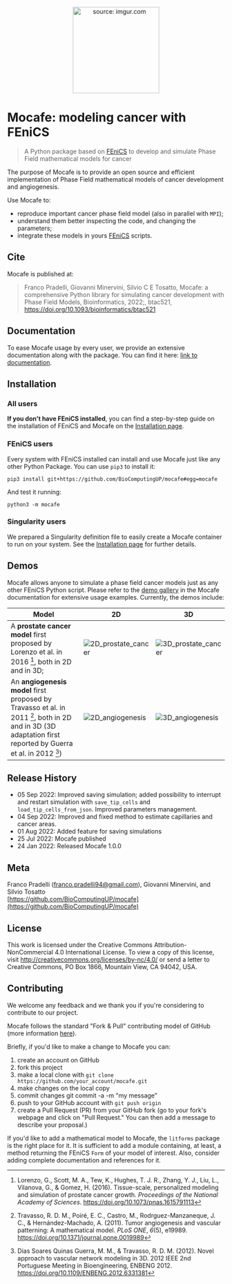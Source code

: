 <p align="center">
  <a href="https://imgur.com/7bPAtl1">
	  <img src="https://i.imgur.com/7bPAtl1.png" title="source: imgur.com" width=200/>
  </a>
</p>

# Mocafe: modeling cancer with FEniCS  
  
> A Python package based on [FEniCS](https://fenicsproject.org/) to develop and simulate Phase Field mathematical models for cancer  
  
The purpose of Mocafe is to provide an open source and efficient implementation of Phase Field mathematical models of cancer development and angiogenesis. 

Use Mocafe to: 
* reproduce important cancer phase field model (also in parallel with `MPI`);  
* understand them better inspecting the code, and changing the parameters;  
* integrate these models in yours [FEniCS](https://fenicsproject.org/) scripts.

## Cite
Mocafe is published at:

> Franco Pradelli, Giovanni Minervini, Silvio C E Tosatto, Mocafe: a comprehensive Python library for simulating cancer development with Phase Field Models, Bioinformatics, 2022;, btac521, https://doi.org/10.1093/bioinformatics/btac521

## Documentation
To ease Mocafe usage by every user, we provide an extensive documentation along with the package. 
You can find it here: [link to documentation](https://biocomputingup.github.io/mocafe/build/html/index.html).
  
## Installation

### All users
**If you don't have FEniCS installed**, you can find a step-by-step guide on the installation of FEniCS and Mocafe
on the [Installation page](https://biocomputingup.github.io/mocafe/build/html/installation.html).

### FEniCS users
Every system with FEniCS installed can install and use Mocafe just like any other Python Package. You can use `pip3` to install it:
```
pip3 install git+https://github.com/BioComputingUP/mocafe#egg=mocafe
```
And test it running:
```
python3 -m mocafe
```

### Singularity users
We prepared a Singularity definition file to easily create a Mocafe container to run on your system. See the 
[Installation page](https://biocomputingup.github.io/mocafe/build/html/installation.html) for further details.

## Demos
 
Mocafe allows anyone to simulate a phase field cancer models just as any other FEniCS Python script.
Please refer to the [demo gallery](https://biocomputingup.github.io/mocafe/build/html/demo_doc/index.html)  in the Mocafe documentation for extensive usage examples. Currently, the demos include:

| Model                                                                                                                                                                           | 2D                                                     | 3D                                                     |
|---------------------------------------------------------------------------------------------------------------------------------------------------------------------------------|--------------------------------------------------------|--------------------------------------------------------|
| A **prostate cancer model** first proposed by Lorenzo et al. in 2016 [^Lorenzo2016], both in 2D and in 3D;                                                                      | ![2D_prostate_cancer](https://i.imgur.com/zlLAeso.png) | ![3D_prostate_cancer](https://i.imgur.com/VOQ8c7u.png) |
| An **angiogenesis model** first proposed by Travasso et al. in 2011 [^Travasso2011], both in 2D and in 3D (3D adaptation first reported by Guerra et al. in 2012 [^Guerra2012]) | ![2D_angiogenesis](https://i.imgur.com/JqZ6Lr3.png)    | ![3D_angiogenesis](https://i.imgur.com/6R1mJ4d.png)    |
 
## Release History  

* 05 Sep 2022: Improved saving simulation; added possibility to interrupt and restart simulation with `save_tip_cells` and `load_tip_cells_from_json`. Improved parameters management.
* 04 Sep 2022: Improved and fixed method to estimate capillaries and cancer areas.
* 01 Aug 2022: Added feature for saving simulations
* 25 Jul 2022: Mocafe published
* 24 Jan 2022: Released Mocafe 1.0.0 
  
## Meta  
  
Franco Pradelli (franco.pradelli94@gmail.com), Giovanni Minervini, and Silvio Tosatto  
[https://github.com/BioComputingUP/mocafe](https://github.com/BioComputingUP/mocafe)

## License
This work is licensed under the Creative Commons Attribution-NonCommercial 4.0 International License. To view a copy of this license, visit http://creativecommons.org/licenses/by-nc/4.0/ or send a letter to Creative Commons, PO Box 1866, Mountain View, CA 94042, USA.
  
## Contributing  
We welcome any feedback and we thank you if you're considering to contribute to our project.
  
Mocafe follows the standard "Fork & Pull" contributing model of GitHub (more information [here](https://docs.github.com/en/get-started/quickstart/contributing-to-projects)).

Briefly, if you'd like to make a change to Mocafe you can:

1. create an account on GitHub 
2. fork this project 
3. make a local clone with `git clone https://github.com/your_account/mocafe.git`
4. make changes on the local copy 
5. commit changes git commit -a -m "my message"
6. push to your GitHub account with `git push origin`
7. create a Pull Request (PR) from your GitHub fork (go to your fork's webpage and click on "Pull Request." You can then add a message to describe your proposal.)

If you'd like to add a mathematical model to Mocafe, the `litforms` package is the right place for it. 
It is sufficient to add a module containing, at least, a method returning the FEniCS `Form` of your model of interest.
Also, consider adding complete documentation and references for it.

 
 [^Lorenzo2016]: Lorenzo, G., Scott, M. A., Tew, K., Hughes, T. J. R., Zhang, Y. J., Liu, L., Vilanova, G., & Gomez, H. (2016). Tissue-scale, personalized modeling and simulation of prostate cancer growth. _Proceedings of the National Academy of Sciences_. https://doi.org/10.1073/pnas.1615791113
 [^Travasso2011]: Travasso, R. D. M., Poiré, E. C., Castro, M., Rodrguez-Manzaneque, J. C., & Hernández-Machado, A. (2011). Tumor angiogenesis and vascular patterning: A mathematical model. _PLoS ONE_, _6_(5), e19989. https://doi.org/10.1371/journal.pone.0019989
 [^Guerra2012]: Dias Soares Quinas Guerra, M. M., & Travasso, R. D. M. (2012). Novel approach to vascular network modeling in 3D. 2012 IEEE 2nd Portuguese Meeting in Bioengineering, ENBENG 2012. https://doi.org/10.1109/ENBENG.2012.6331381

